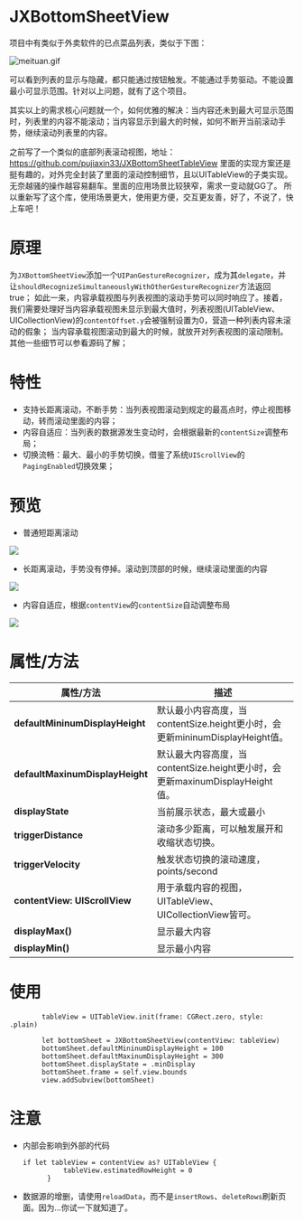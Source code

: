 # JXBottomSheetView

项目中有类似于外卖软件的已点菜品列表，类似于下图：

![meituan.gif](https://upload-images.jianshu.io/upload_images/1085173-77587ed9d77747a8.gif?imageMogr2/auto-orient/strip)

可以看到列表的显示与隐藏，都只能通过按钮触发。不能通过手势驱动。不能设置最小可显示范围。针对以上问题，就有了这个项目。

其实以上的需求核心问题就一个，如何优雅的解决：当内容还未到最大可显示范围时，列表里的内容不能滚动；当内容显示到最大的时候，如何不断开当前滚动手势，继续滚动列表里的内容。

之前写了一个类似的底部列表滚动视图，地址：https://github.com/pujiaxin33/JXBottomSheetTableView 里面的实现方案还是挺有趣的，对外完全封装了里面的滚动控制细节，且以UITableView的子类实现。无奈越骚的操作越容易翻车。里面的应用场景比较狭窄，需求一变动就GG了。
所以重新写了这个库，使用场景更大，使用更方便，交互更友善，好了，不说了，快上车吧！

# 原理

为`JXBottomSheetView`添加一个`UIPanGestureRecognizer`，成为其`delegate`，并让`shouldRecognizeSimultaneouslyWithOtherGestureRecognizer`方法返回true；
如此一来，内容承载视图与列表视图的滚动手势可以同时响应了。接着，我们需要处理好当内容承载视图未显示到最大值时，列表视图(UITableView、UICollectionView)的`contentOffset.y`会被强制设置为0，营造一种列表内容未滚动的假象；
当内容承载视图滚动到最大的时候，就放开对列表视图的滚动限制。
其他一些细节可以参看源码了解；

# 特性

- 支持长距离滚动，不断手势：当列表视图滚动到规定的最高点时，停止视图移动，转而滚动里面的内容；
- 内容自适应：当列表的数据源发生变动时，会根据最新的`contentSize`调整布局；
- 切换流畅：最大、最小的手势切换，借鉴了系统`UIScrollView`的`PagingEnabled`切换效果；

# 预览

- 普通短距离滚动

![](https://github.com/pujiaxin33/JXBottomSheetView/blob/master/JXBottomSheetView/Gif/NormalScroll.gif)

- 长距离滚动，手势没有停掉。滚动到顶部的时候，继续滚动里面的内容

![](https://github.com/pujiaxin33/JXBottomSheetView/blob/master/JXBottomSheetView/Gif/Scroll.gif)

- 内容自适应，根据`contentView`的`contentSize`自动调整布局

![](https://github.com/pujiaxin33/JXBottomSheetView/blob/master/JXBottomSheetView/Gif/Changed.gif)

# 属性/方法

属性/方法 | 描述 |
----|------|
**defaultMininumDisplayHeight** | 默认最小内容高度，当contentSize.height更小时，会更新mininumDisplayHeight值。  | 
**defaultMaxinumDisplayHeight** | 默认最大内容高度，当contentSize.height更小时，会更新maxinumDisplayHeight值。  | 
**displayState** | 当前展示状态，最大或最小  | 
**triggerDistance** | 滚动多少距离，可以触发展开和收缩状态切换。  | 
**triggerVelocity** | 触发状态切换的滚动速度，points/second  | 
**contentView: UIScrollView** | 用于承载内容的视图，UITableView、UICollectionView皆可。  | 
**displayMax()** | 显示最大内容  | 
**displayMin()** | 显示最小内容  | 


# 使用

```
        tableView = UITableView.init(frame: CGRect.zero, style: .plain)
        
        let bottomSheet = JXBottomSheetView(contentView: tableView)
        bottomSheet.defaultMininumDisplayHeight = 100
        bottomSheet.defaultMaxinumDisplayHeight = 300
        bottomSheet.displayState = .minDisplay
        bottomSheet.frame = self.view.bounds
        view.addSubview(bottomSheet)
```

# 注意

- 内部会影响到外部的代码
  ```contentView.bounces = false
  if let tableView = contentView as? UITableView {
            tableView.estimatedRowHeight = 0
        }
  ```

- 数据源的增删，请使用`reloadData`，而不是`insertRows`、`deleteRows`刷新页面。因为...你试一下就知道了。



